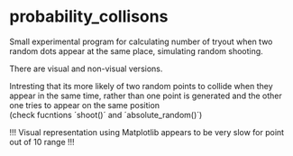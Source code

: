 # probability_collisons

Small experimental program for calculating number of tryout when two random dots appear at the same place, simulating random shooting.

There are visual and non-visual versions.

Intresting that its more likely of two random points to collide when they appear in the same time, rather than one point is generated and the other one tries to appear on the same position\
(check fucntions ´shoot()´ and ´absolute_random()´)

!!! Visual representation using Matplotlib appears to be very slow for point out of 10 range !!!
